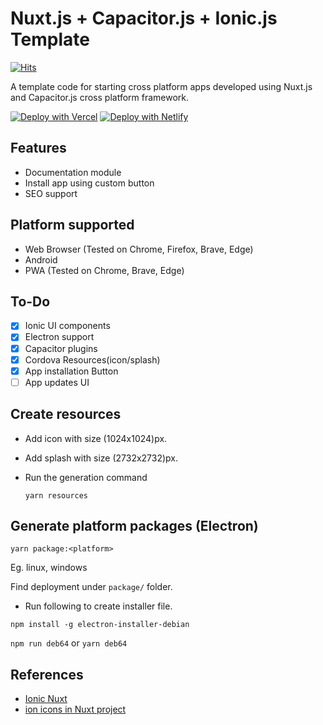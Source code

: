 # Nuxt.js + Capacitor.js + Ionic.js Template

[![Hits](https://hits.seeyoufarm.com/api/count/incr/badge.svg?url=https%3A%2F%2Fgithub.com%2FMexsonFernandes%2Fnuxt-capacitor-app&count_bg=%231F83DB&title_bg=%23555555&icon=&icon_color=%23E7E7E7&title=visitor+count&edge_flat=false)](https://hits.seeyoufarm.com)

A template code for starting cross platform apps developed using Nuxt.js and Capacitor.js cross platform framework.

[![Deploy with Vercel](https://vercel.com/button)](https://vercel.com/new/git/external?repository-url=https%3A%2F%2Fgithub.com%2FMexsonFernandes%2Fnuxt-capacitor-app)
[![Deploy with Netlify](https://www.netlify.com/img/deploy/button.svg)](https://app.netlify.com/start/deploy?repository=https%3A%2F%2Fgithub.com%2FMexsonFernandes%2Fnuxt-capacitor-app)

## Features

- Documentation module
- Install app using custom button
- SEO support

## Platform supported

- Web Browser (Tested on Chrome, Firefox, Brave, Edge)
- Android
- PWA (Tested on Chrome, Brave, Edge)

## To-Do

- [x] Ionic UI components
- [x] Electron support
- [x] Capacitor plugins
- [x] Cordova Resources(icon/splash)
- [x] App installation Button
- [ ] App updates UI

## Create resources

- Add icon with size (1024x1024)px.
- Add splash with size (2732x2732)px.
- Run the generation command

  `yarn resources`

## Generate platform packages (Electron)

`yarn package:<platform>`

Eg. linux, windows

Find deployment under `package/` folder.

- Run following to create installer file.

`npm install -g electron-installer-debian`

`npm run deb64` or `yarn deb64`

## References

- [Ionic Nuxt](https://github.com/daggerok/ionic-nuxt-app)
- [ion icons in Nuxt project](https://yasminzy.com/nuxt/ionicons/)
